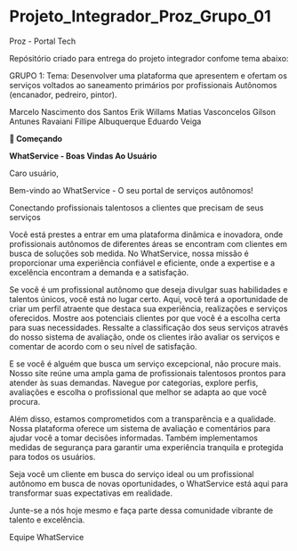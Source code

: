 # Projeto_Integrador_Proz_Grupo_01

Proz - Portal Tech

Repósitório criado para entrega do projeto integrador confome tema abaixo:

GRUPO 1: 
Tema: Desenvolver uma plataforma que apresentem e ofertam os serviços voltados ao saneamento primários por profissionais Autônomos  (encanador, pedreiro, pintor).

Marcelo Nascimento dos Santos
Erik Willams Matias Vasconcelos
Gilson Antunes Ravaiani
Fillipe Albuquerque 
Eduardo Veiga


**🚀 Começando**


**WhatService - Boas Vindas Ao Usuário**


Caro usuário,

Bem-vindo ao WhatService - O seu portal de serviços autônomos!

Conectando profissionais talentosos a clientes que precisam de seus serviços

Você está prestes a entrar em uma plataforma dinâmica e inovadora, onde profissionais autônomos de diferentes áreas se encontram com clientes em busca de soluções sob medida. No WhatService, nossa missão é proporcionar uma experiência confiável e eficiente, onde a expertise e a excelência encontram a demanda e a satisfação.

Se você é um profissional autônomo que deseja divulgar suas habilidades e talentos únicos, você está no lugar certo. Aqui, você terá a oportunidade de criar um perfil atraente que destaca sua experiência, realizações e serviços oferecidos. Mostre aos potenciais clientes por que você é a escolha certa para suas necessidades. Ressalte a classificação dos seus serviços através do nosso sistema de avaliação, onde os clientes irão avaliar os serviços e comentar de acordo com o seu nível de satisfação.

E se você é alguém que busca um serviço excepcional, não procure mais. Nosso site reúne uma ampla gama de profissionais talentosos prontos para atender às suas demandas. Navegue por categorias, explore perfis, avaliações e escolha o profissional que melhor se adapta ao que você procura.

Além disso, estamos comprometidos com a transparência e a qualidade. Nossa plataforma oferece um sistema de avaliação e comentários para ajudar você a tomar decisões informadas. Também implementamos medidas de segurança para garantir uma experiência tranquila e protegida para todos os usuários.

Seja você um cliente em busca do serviço ideal ou um profissional autônomo em busca de novas oportunidades, o WhatService está aqui para transformar suas expectativas em realidade.

Junte-se a nós hoje mesmo e faça parte dessa comunidade vibrante de talento e excelência.

Equipe WhatService
